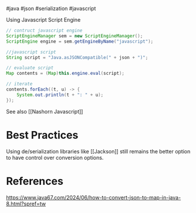 #java #json #serialization #javascript

Using Javascript Script Engine
```java
// contruct javascript engine
ScriptEngineManager sem = new ScriptEngineManager();
ScriptEngine engine = sem.getEngineByName("javascript");

//javascript script
String script = "Java.asJSONCompatible(" + json + ")";

// evaluate script
Map contents = (Map)this.engine.eval(script);

// iterate
contents.forEach((t, u) -> {
	System.out.println(t + ": " + u);
});
```
See also [[Nashorn Javascript]]

# Best Practices
Using de/serialization libraries like [[Jackson]] still remains the better option to have control over conversion options.

# References
https://www.java67.com/2024/06/how-to-convert-json-to-map-in-java-8.html?spref=tw